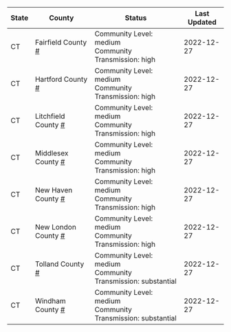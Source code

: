 State | County | Status | Last Updated
--- | --- | --- | --- 
CT | Fairfield County <a href="#fairfield_county">#</a> | <a name="fairfield_county"></a>Community Level: medium<br/>Community Transmission: high | 2022-12-27
CT | Hartford County <a href="#hartford_county">#</a> | <a name="hartford_county"></a>Community Level: medium<br/>Community Transmission: high | 2022-12-27
CT | Litchfield County <a href="#litchfield_county">#</a> | <a name="litchfield_county"></a>Community Level: medium<br/>Community Transmission: high | 2022-12-27
CT | Middlesex County <a href="#middlesex_county">#</a> | <a name="middlesex_county"></a>Community Level: medium<br/>Community Transmission: high | 2022-12-27
CT | New Haven County <a href="#new_haven_county">#</a> | <a name="new_haven_county"></a>Community Level: medium<br/>Community Transmission: high | 2022-12-27
CT | New London County <a href="#new_london_county">#</a> | <a name="new_london_county"></a>Community Level: medium<br/>Community Transmission: high | 2022-12-27
CT | Tolland County <a href="#tolland_county">#</a> | <a name="tolland_county"></a>Community Level: medium<br/>Community Transmission: substantial | 2022-12-27
CT | Windham County <a href="#windham_county">#</a> | <a name="windham_county"></a>Community Level: medium<br/>Community Transmission: substantial | 2022-12-27
